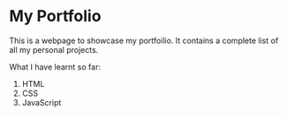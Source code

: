 # My Portfolio
This is a webpage to showcase my portfoilio.
It contains a complete list of all my personal projects.

What I have learnt so far:

1. HTML
1. CSS
1. JavaScript